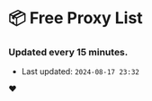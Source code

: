 # :package: Free Proxy List
### Updated every 15 minutes.

- Last updated: `2024-08-17 23:32`

:heart:
